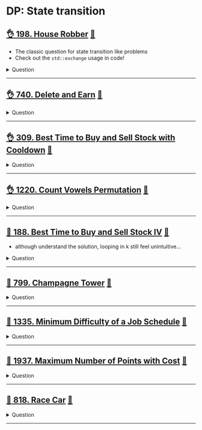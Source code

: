 # DP: State transition

## [:ok_hand: 198. House Robber](https://leetcode.com/problems/house-robber) [:dart:](house_robber.h)

- The classic question for state transition like problems
- Check out the `std::exchange` usage in code!

<details><summary markdown="span">Question</summary>

```markdown
You are a professional robber planning to rob houses along a street.

Each house has a certain amount of money stashed, the only constraint stopping
you from robbing each of them is that adjacent houses have security systems
connected and it will automatically contact the police if two adjacent houses
were broken into on the same night.

Given an integer array nums representing the amount of money of each house,
return the maximum amount of money you can rob tonight without alerting the
police.
```

</details>

------------------------------------------------------------------------------

## [:ok_hand: 740. Delete and Earn](https://leetcode.com/problems/delete-and-earn/) [:dart:](delete_and_earn.h)

<details><summary markdown="span">Question</summary>

```markdown
You are given an integer array nums.

You want to maximize the number of points you get by performing the following operation any number of times:

- Pick any nums[i] and delete it to earn nums[i] points.
- Afterwards, you must delete every element equal to nums[i] - 1 and every element equal to nums[i] + 1.

Return the maximum number of points you can earn by applying the above operation some number of times.

Input: nums = [3,4,2]
Output: 6
Explanation: You can perform the following operations:
- Delete 4 to earn 4 points. Consequently, 3 is also deleted. nums = [2].
- Delete 2 to earn 2 points. nums = [].
You earn a total of 6 points.

Input: nums = [2,2,3,3,3,4]
Output: 9
Explanation: You can perform the following operations:
- Delete a 3 to earn 3 points. All 2's and 4's are also deleted. nums = [3,3].
- Delete a 3 again to earn 3 points. nums = [3].
- Delete a 3 once more to earn 3 points. nums = [].
You earn a total of 9 points.
```

</details>

------------------------------------------------------------------------------

## [:ok_hand: 309. Best Time to Buy and Sell Stock with Cooldown](https://leetcode.com/problems/best-time-to-buy-and-sell-stock-with-cooldown/) [:dart:](buy_sell_stock_with_cooldown.h)

<details><summary markdown="span">Question</summary>

```markdown
- You are given an array prices where prices[i] is the price of a given stock on the ith day.

Find the maximum profit you can achieve.

You may complete as many transactions as you like (i.e., buy one and sell one
share of the stock multiple times) with the following restrictions:
- After you sell your stock, you cannot buy stock on the next day
  (i.e., cool-down one day).
- You may not engage in multiple transactions simultaneously
  (i.e., you must sell the stock before you buy again).
- Different sequences are counted as different combinations.

Input: prices = [1,2,3,0,2]
Output: 3
Explanation: transactions = [buy, sell, cool-down, buy, sell]
```

</details>

------------------------------------------------------------------------------

## [:ok_hand: 1220. Count Vowels Permutation](https://leetcode.com/problems/count-vowels-permutation/) [:dart:](count_vowels_permutation.h)

<details><summary markdown="span">Question</summary>

```markdown
Given an integer n, your task is to count how many strings of length n can be formed under the following rules:

Each character is a lower case vowel ('a', 'e', 'i', 'o', 'u')
Each vowel 'a' may only be followed by an 'e'.
Each vowel 'e' may only be followed by an 'a' or an 'i'.
Each vowel 'i' may not be followed by another 'i'.
Each vowel 'o' may only be followed by an 'i' or a 'u'.
Each vowel 'u' may only be followed by an 'a'.
Since the answer may be too large, return it modulo 10^9 + 7.

Input: n = 2
Output: 10
Explanation: All possible strings are:
"ea", "ia", "ua",
"ae", "ie",
"ei", "oi",
"io",
"iu", "ou"
```

</details>

------------------------------------------------------------------------------

## [:thinking: 188. Best Time to Buy and Sell Stock IV](https://leetcode.com/problems/best-time-to-buy-and-sell-stock-iv/) [:dart:](buy_sell_stock_iv.h)

- although understand the solution, looping in k still feel unintuitive...

<details><summary markdown="span">Question</summary>

```markdown
- You are given an integer array prices where prices[i] is the price of a given
  stock on the ith day, and an integer k.
- Find the maximum profit you can achieve. You may complete at most k transactions.
- Note: You may not engage in multiple transactions simultaneously
  (i.e., you must sell the stock before you buy again).

Input: k = 2, prices = [3,2,6,5,0,3]
Output: 7
Explanation: Buy on day 2 (price = 2) and sell on day 3 (price = 6), profit = 6-2 = 4.
             Then buy on day 5 (price = 0) and sell on day 6 (price = 3), profit = 3-0 = 3.
```

</details>

------------------------------------------------------------------------------

## [:thinking: 799. Champagne Tower](https://leetcode.com/problems/champagne-tower/) [:dart:](champagne_tower.h)

<details><summary markdown="span">Question</summary>

```markdown
We stack glasses in a pyramid, where
the first row has 1 glass,
the second row has 2 glasses, and so on until the 100th row.

Each glass holds one cup of champagne.

Then, some champagne is poured into the first glass at the top.

When the topmost glass is full, any excess liquid poured will fall equally to
the glass immediately to the left and right of it.

When those glasses become full, any excess champagne will fall equally to
the left and right of those glasses, and so on.

(A glass at the bottom row has its excess champagne fall on the floor.)

For example, after one cup of champagne is poured, the top most glass is full.
         [1]

After two cups of champagne are poured, the two glasses on the second row are
half full.
         [1]
     [0.5]  [0.5]


After three cups of champagne are poured, those two cups become full
, there are 3 full glasses total now.
         [1]
       [1]  [1]


After four cups of champagne are poured, the third row has the middle glass half
full, and the two outside glasses are a quarter full

         [1]
       [1]  [1]
[0.25]   [0.5]  [0.25]
```

</details>

------------------------------------------------------------------------------

## [:thinking: 1335. Minimum Difficulty of a Job Schedule](https://leetcode.com/problems/minimum-difficulty-of-a-job-schedule/) [:dart:](min_difficulty_of_job_schedule.h)

<details><summary markdown="span">Question</summary>

```markdown
You want to schedule a list of jobs in d days.
- Jobs are dependent (i.e To work on the ith job, you have to finish all the jobs j where 0 <= j < i).
- You have to finish at least one task every day.
- The difficulty of a job schedule is the sum of difficulties of each day of the d days.
- The difficulty of a day is the maximum difficulty of a job done on that day.

You are given an integer array jobDifficulty and an integer d.
The difficulty of the ith job is jobDifficulty[i].

Return the minimum difficulty of a job schedule.
If you cannot find a schedule for the jobs return -1.

Input: jobDifficulty = [6,5,4,3,2,1], d = 2
Output: 7
Explanation:
day-1: 6, 5, 4, 3, 2 --> with day 1 difficulty = 6.
day-2: 1 --> with day 2 difficulty = 1.
The difficulty of the schedule = 6 + 1 = 7

Input: jobDifficulty = [9,9,9], d = 4
Output: -1
Explanation: If you finish a job per day you will still have a free day.
you cannot find a schedule for the given jobs.

```

</details>

------------------------------------------------------------------------------

## [:thinking: 1937. Maximum Number of Points with Cost](https://leetcode.com/problems/maximum-number-of-points-with-cost/) [:dart:](max_number_of_pts_with_cost.h)

<details><summary markdown="span">Question</summary>

```markdown
You are given an m x n integer matrix points (0-indexed).

Starting with 0 points, you want to maximize the number of points you can get from the matrix.
To gain points, you must pick one cell in each row.

Picking the cell at coordinates (r, c) will add points[r][c] to your score.

However, for every two adjacent rows r and r + 1 (where 0 <= r < m - 1), picking
cells at coordinates (r, c1) and (r + 1, c2) will subtract abs(c1 - c2) from
your score.

Return the maximum number of points you can achieve.

Input: points = [[1,2,3],
                [1,5,1],
                [3,1,1]]
Output: 9

Explanation:
Optimal cells to pick: (0, 2), (1, 1), and (2, 0).
where you add 3 + 5 + 3 = 11 to your score from each row
However, and subtract abs(2 - 1) + abs(1 - 0) = 2
Your final score is 11 - 2 = 9.
```

</details>

------------------------------------------------------------------------------

## [:exploding_head: 818. Race Car](https://leetcode.com/problems/race-car/) [:dart:](race_car.h)

<details><summary markdown="span">Question</summary>

```markdown
Your car starts at position 0 and speed +1 on an infinite number line.
Your car can go into negative positions.
Your car drives automatically according to a sequence of instructions
- 'A' (accelerate):
  - `position += speed`
  - `speed *= 2`
- 'R' (reverse):
  - Your position stays the same, but ...
  - If your speed is positive then `speed = -1`
  - else: `speed = 1`

Given a target position target, return the length of the shortest sequence of instructions to get there.

Input: target = 6
Output: 5
Explanation:
- The shortest instruction sequence is "AAARA".
- Your position goes from 0 --> 1 --> 3 --> 7 -->  7 -->  6
- Your speed goes from    1 --> 1 --> 2 --> 4 --> -1 --> -2
```

</details>

------------------------------------------------------------------------------
